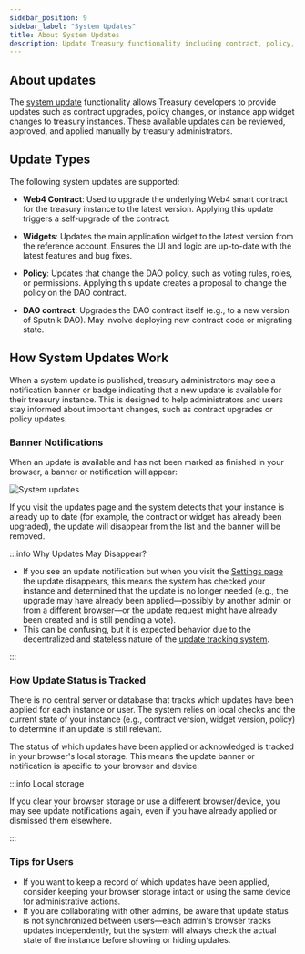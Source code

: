 ```yaml
---
sidebar_position: 9
sidebar_label: "System Updates"
title: About System Updates
description: Update Treasury functionality including contract, policy, and app widget.
---
```


## About updates

The [system update](../settings.md#system-updates) functionality allows Treasury developers to provide updates such as contract upgrades, policy changes, or instance app widget changes to treasury instances.
These available updates can be reviewed, approved, and applied manually by treasury administrators.

## Update Types

The following system updates are supported:

- **Web4 Contract**: Used to upgrade the underlying Web4 smart contract for the treasury instance to the latest version. Applying this update triggers a self-upgrade of the contract.

- **Widgets**: Updates the main application widget to the latest version from the reference account. Ensures the UI and logic are up-to-date with the latest features and bug fixes.

- **Policy**: Updates that change the DAO policy, such as voting rules, roles, or permissions. Applying this update creates a proposal to change the policy on the DAO contract.

- **DAO contract**: Upgrades the DAO contract itself (e.g., to a new version of Sputnik DAO). May involve deploying new contract code or migrating state.


## How System Updates Work

When a system update is published, treasury administrators may see a notification banner or badge indicating that a new update is available for their treasury instance. This is designed to help administrators and users stay informed about important changes, such as contract upgrades or policy updates.

### Banner Notifications

When an update is available and has not been marked as finished in your browser, a banner or notification will appear:

<div class="screenshot">

![System updates](/img/settings/update-banner.png)

</div>

If you visit the updates page and the system detects that your instance is already up to date (for example, the contract or widget has already been upgraded), the update will disappear from the list and the banner will be removed.

:::info Why Updates May Disappear?

  - If you see an update notification but when you visit the [Settings page](../settings.md) the update disappears, this means the system has checked your instance and determined that the update is no longer needed (e.g.,  the upgrade may have already been applied—possibly by another admin or from a different browser—or the update request might have already been created and is still pending a vote).
  - This can be confusing, but it is expected behavior due to the decentralized and stateless nature of the [update tracking system](#how-update-status-is-tracked).

:::

### How Update Status is Tracked

There is no central server or database that tracks which updates have been applied for each instance or user. The system relies on local checks and the current state of your instance (e.g., contract version, widget version, policy) to determine if an update is still relevant.

The status of which updates have been applied or acknowledged is tracked in your browser's local storage. This means the update banner or notification is specific to your browser and device.

:::info Local storage

If you clear your browser storage or use a different browser/device, you may see update notifications again, even if you have already applied or dismissed them elsewhere.

:::

### Tips for Users

- If you want to keep a record of which updates have been applied, consider keeping your browser storage intact or using the same device for administrative actions.
- If you are collaborating with other admins, be aware that update status is not synchronized between users—each admin's browser tracks updates independently, but the system will always check the actual state of the instance before showing or hiding updates.

